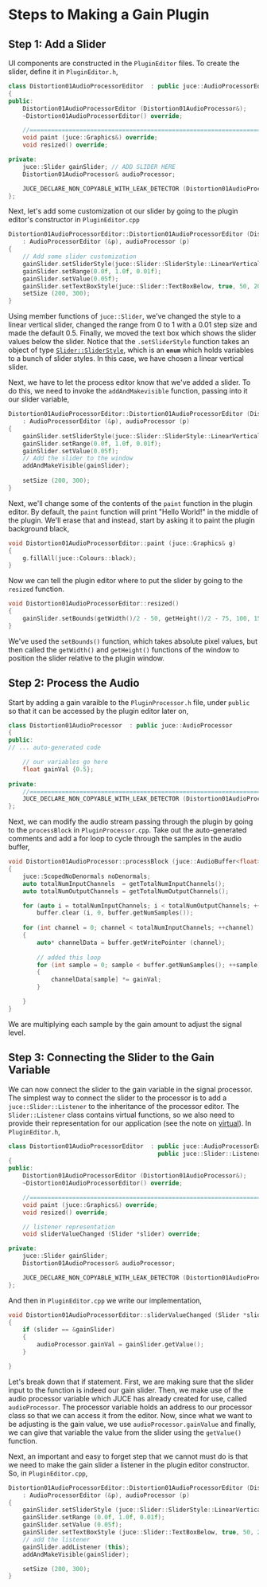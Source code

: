 # Steps to Making a Gain Plugin

## Step 1: Add a Slider

UI components are constructed in the `PluginEditor` files. To create the slider, define it in `PluginEditor.h`,

``` cpp
class Distortion01AudioProcessorEditor  : public juce::AudioProcessorEditor
{
public:
    Distortion01AudioProcessorEditor (Distortion01AudioProcessor&);
    ~Distortion01AudioProcessorEditor() override;

    //==============================================================================
    void paint (juce::Graphics&) override;
    void resized() override;

private:
    juce::Slider gainSlider; // ADD SLIDER HERE
    Distortion01AudioProcessor& audioProcessor;

    JUCE_DECLARE_NON_COPYABLE_WITH_LEAK_DETECTOR (Distortion01AudioProcessorEditor)
};
```

Next, let's add some customization ot our slider by going to the plugin editor's constructor in `PluginEditor.cpp`

```cpp
Distortion01AudioProcessorEditor::Distortion01AudioProcessorEditor (Distortion01AudioProcessor& p)
    : AudioProcessorEditor (&p), audioProcessor (p)
{
    // Add some slider customization
    gainSlider.setSliderStyle(juce::Slider::SliderStyle::LinearVertical);
    gainSlider.setRange(0.0f, 1.0f, 0.01f);
    gainSlider.setValue(0.05f);
    gainSlider.setTextBoxStyle(juce::Slider::TextBoxBelow, true, 50, 20);
    setSize (200, 300);
}
```

Using member functions of `juce::Slider`, we've changed the style to a linear vertical slider, changed the range from 0 to 1 with a 0.01 step size and made the default 0.5. Finally, we moved the text box which shows the slider values below the slider. Notice that the `.setSliderStyle` function takes an object of type [`Slider::SliderStyle`](https://docs.juce.com/master/classSlider.html#af1caee82552143dd9ff0fc9f0cdc0888), which is an **`enum`** which holds variables to a bunch of slider styles. In this case, we have chosen a linear vertical slider.

Next, we have to let the process editor know that we've added a slider. To do this, we need to invoke the  `addAndMakevisible` function, passing into it our slider variable,

```cpp
Distortion01AudioProcessorEditor::Distortion01AudioProcessorEditor (Distortion01AudioProcessor& p)
    : AudioProcessorEditor (&p), audioProcessor (p)
{
    gainSlider.setSliderStyle(juce::Slider::SliderStyle::LinearVertical);
    gainSlider.setRange(0.0f, 1.0f, 0.01f);
    gainSlider.setValue(0.05f);
    // Add the slider to the window
    addAndMakeVisible(gainSlider);
    
    setSize (200, 300);
}
```

Next, we'll change some of the contents of the `paint` function in the plugin editor. By default, the `paint` function will print "Hello World!" in the middle of the plugin. We'll erase that and instead, start by asking it to paint the plugin background black,

```cpp
void Distortion01AudioProcessorEditor::paint (juce::Graphics& g)
{
    g.fillAll(juce::Colours::black);
}
```

Now we can tell the plugin editor where to put the slider by going to the `resized` function.

```cpp
void Distortion01AudioProcessorEditor::resized()
{
    gainSlider.setBounds(getWidth()/2 - 50, getHeight()/2 - 75, 100, 150);
}
```

We've used the `setBounds()` function, which takes absolute pixel values, but then called the `getWidth()` and `getHeight()` functions of the window to position the slider relative to the plugin window.

## Step 2: Process the Audio

Start by adding a gain varaible to the `PluginProcessor.h` file, under `public` so that it can be accessed by the plugin editor later on,

```cpp
class Distortion01AudioProcessor  : public juce::AudioProcessor
{
public:
// ... auto-generated code

    // our variables go here
    float gainVal {0.5};
    
private:
    //==============================================================================
    JUCE_DECLARE_NON_COPYABLE_WITH_LEAK_DETECTOR (Distortion01AudioProcessor)
};
```

Next, we can modify the audio stream passing through the plugin by going to the `processBlock` in `PluginProcessor.cpp`. Take out the auto-generated comments and add a for loop to cycle through the samples in the audio buffer,

```cpp
void Distortion01AudioProcessor::processBlock (juce::AudioBuffer<float>& buffer, juce::MidiBuffer& midiMessages)
{
    juce::ScopedNoDenormals noDenormals;
    auto totalNumInputChannels  = getTotalNumInputChannels();
    auto totalNumOutputChannels = getTotalNumOutputChannels();

    for (auto i = totalNumInputChannels; i < totalNumOutputChannels; ++i)
        buffer.clear (i, 0, buffer.getNumSamples());
    
    for (int channel = 0; channel < totalNumInputChannels; ++channel)
    {
        auto* channelData = buffer.getWritePointer (channel);
        
        // added this loop
        for (int sample = 0; sample < buffer.getNumSamples(); ++sample)
        {
            channelData[sample] *= gainVal;
        }

    }
}
```

We are multiplying each sample by the gain amount to adjust the signal level.

## Step 3: Connecting the Slider to the Gain Variable

We can now connect the slider to the gain variable in the signal processor. The simplest way to connect the slider to the processor is to add a `juce::Slider::Listener` to the inheritance of the processor editor. The `Slider::Listener` class contains virtual functions, so we also need to provide their representation for our application (see the note on [virtual](../C++/Virtual.md)). In `PluginEditor.h`,

```cpp
class Distortion01AudioProcessorEditor  : public juce::AudioProcessorEditor,
                                          public juce::Slider::Listener
{
public:
    Distortion01AudioProcessorEditor (Distortion01AudioProcessor&);
    ~Distortion01AudioProcessorEditor() override;

    //==============================================================================
    void paint (juce::Graphics&) override;
    void resized() override;

    // listener representation
    void sliderValueChanged (Slider *slider) override;

private:
    juce::Slider gainSlider;
    Distortion01AudioProcessor& audioProcessor;

    JUCE_DECLARE_NON_COPYABLE_WITH_LEAK_DETECTOR (Distortion01AudioProcessorEditor)
};
```

And then in `PluginEditor.cpp` we write our implementation,

```cpp
void Distortion01AudioProcessorEditor::sliderValueChanged (Slider *slider)
{
    if (slider == &gainSlider)
    {
        audioProcessor.gainVal = gainSlider.getValue();
    }

}
```

Let's break down that if statement. First, we are making sure that the slider input to the function is indeed our gain slider. Then, we make use of the audio processor variable which JUCE has already created for use, called `audioProcessor`. The processor variable holds an address to our processor class so that we can access it from the editor. Now, since what we want to be adjusting is the gain value, we use `audioProcessor.gainValue` and finally, we can give that variable the value from the slider using the `getValue()` function.

Next, an important and easy to forget step that we cannot must do is that we need to make the gain slider a listener in the plugin editor constructor. So, in `PluginEditor.cpp`,

```cpp
Distortion01AudioProcessorEditor::Distortion01AudioProcessorEditor (Distortion01AudioProcessor& p)
    : AudioProcessorEditor (&p), audioProcessor (p)
{
    gainSlider.setSliderStyle (juce::Slider::SliderStyle::LinearVertical);
    gainSlider.setRange (0.0f, 1.0f, 0.01f);
    gainSlider.setValue (0.05f);
    gainSlider.setTextBoxStyle (juce::Slider::TextBoxBelow, true, 50, 20);
    // add the listener
    gainSlider.addListener (this);
    addAndMakeVisible(gainSlider);

    setSize (200, 300);
}
```
